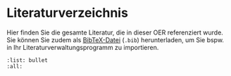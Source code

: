# Literaturverzeichnis

Hier finden Sie die gesamte Literatur, die in dieser OER referenziert wurde. Sie können Sie zudem als [BibTeX-Datei](../references.bib) (`.bib`) herunterladen, um Sie bspw. in Ihr Literaturverwaltungsprogramm zu importieren.

```{bibliography}
:list: bullet
:all:
```
